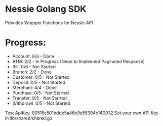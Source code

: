 # Nessie Golang SDK
Provides Wrapper Functions for Nessie API


# Progress:
* Account: 6/6 - Done
* ATM: 2/2 - In Progress (Need to Implement Paginated Response)
* Bill: 0/6 - Not Started
* Branch: 2/2 - Done
* Customer: 0/5 - Not Started
* Deposit: 0/5 - Not Started
* Merchant: 4/4 - Done
* Purchase: 0/5 - Not Started
* Transfer: 0/5 - Not Started
* Withdrawl: 0/5 - Not Started

Test ApiKey: 00515c501bdde5a46e9e56394c140932
Set your own API Key in lib/shared/shared.go
